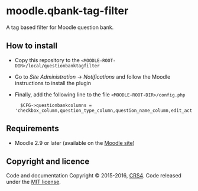 # moodle.qbank-tag-filter

A tag based filter for Moodle question bank.


## How to install

* Copy this repository to the `<MOODLE-ROOT-DIR>/local/questionbanktagfilter`
* Go to *Site Administration* -> *Notifications* and follow the Moodle instructions to install the plugin
* Finally, add the following line to the file `<MOODLE-ROOT-DIR>/config.php`

        $CFG->questionbankcolumns = 'checkbox_column,question_type_column,question_name_column,edit_action_column,preview_action_column,copy_action_column,delete_action_column,creator_name_column,modifier_name_column,local_questionbanktagfilter_question_bank_column';
        
## Requirements

* Moodle 2.9 or later (available on the [Moodle site](https://download.moodle.org/releases/supported/))


## Copyright and licence
Code and documentation Copyright © 2015-2016, [CRS4](http://www.crs4.it). 
Code released under the [MIT license](https://opensource.org/licenses/mit-license.php). 
